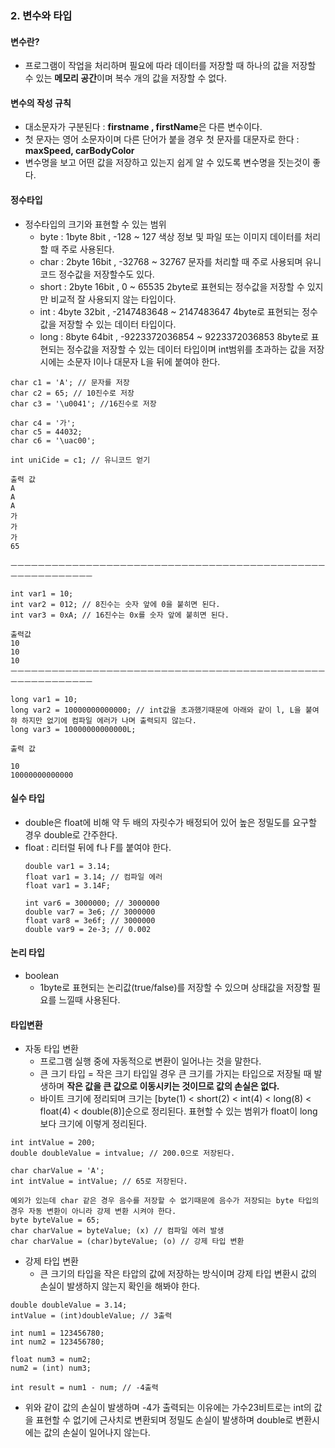 ### 2. 변수와 타입
#### 변수란?
- 프로그램이 작업을 처리하며 필요에 따라 데이터를 저장할 때 하나의 값을 저장할 수 있는 **메모리 공간**이며 복수 개의 값을 저장할 수 없다.
#### 변수의 작성 규칙
- 대소문자가 구분된다 : **firstname , firstName**은 다른 변수이다.
- 첫 문자는 영어 소문자이며 다른 단어가 붙을 경우 첫 문자를 대문자로 한다 : **maxSpeed, carBodyColor**
- 변수명을 보고 어떤 값을 저장하고 있는지 쉽게 알 수 있도록 변수명을 짓는것이 좋다.
#### 정수타입
- 정수타입의 크기와 표현할 수 있는 범위
  - byte : 1byte 8bit , -128 ~ 127 색상 정보 및 파일 또는 이미지 데이터를 처리할 때 주로 사용된다.
  - char : 2byte 16bit , -32768 ~ 32767 문자를 처리할 때 주로 사용되며 유니코드 정수값을 저장할수도 있다.
  - short : 2byte 16bit , 0 ~ 65535 2byte로 표현되는 정수값을 저장할 수 있지만 비교적 잘 사용되지 않는 타입이다.
  - int : 4byte 32bit , -2147483648 ~ 2147483647 4byte로 표현되는 정수값을 저장할 수 있는 데이터 타입이다.
  - long : 8byte 64bit ,  -9223372036854 ~ 9223372036853 8byte로 표현되는 정수값을 저장할 수 있는 데이터 타입이며 int범위를 초과하는 값을 저장시에는 소문자 l이나 대문자 L을 뒤에 붙여야 한다.
```
char c1 = 'A'; // 문자를 저장
char c2 = 65; // 10진수로 저장
char c3 = '\u0041'; //16진수로 저장

char c4 = '가';
char c5 = 44032;
char c6 = '\uac00';

int uniCide = c1; // 유니코드 얻기

출력 값 
A
A
A
가
가
가
65

ㅡㅡㅡㅡㅡㅡㅡㅡㅡㅡㅡㅡㅡㅡㅡㅡㅡㅡㅡㅡㅡㅡㅡㅡㅡㅡㅡㅡㅡㅡㅡㅡㅡㅡㅡㅡㅡㅡㅡㅡㅡㅡㅡㅡㅡㅡㅡㅡㅡㅡㅡㅡㅡㅡㅡㅡㅡㅡ

int var1 = 10;
int var2 = 012; // 8진수는 숫자 앞에 0을 붙히면 된다.
int var3 = 0xA; // 16진수는 0x를 숫자 앞에 붙히면 된다.

출력값
10
10
10
ㅡㅡㅡㅡㅡㅡㅡㅡㅡㅡㅡㅡㅡㅡㅡㅡㅡㅡㅡㅡㅡㅡㅡㅡㅡㅡㅡㅡㅡㅡㅡㅡㅡㅡㅡㅡㅡㅡㅡㅡㅡㅡㅡㅡㅡㅡㅡㅡㅡㅡㅡㅡㅡㅡㅡㅡㅡㅡ

long var1 = 10;
long var2 = 10000000000000; // int값을 초과했기때문에 아래와 같이 l, L을 붙여햐 하지만 없기에 컴파일 에러가 나며 출력되지 않는다.
long var3 = 10000000000000L; 

출력 값 

10
10000000000000
```
#### 실수 타입
- double은 float에 비해 약 두 배의 자릿수가 배정되어 있어 높은 정밀도를 요구할 경우 double로 간주한다.
- float : 리터럴 뒤에 f나 F를 붙여야 한다.
  ```
  double var1 = 3.14;
  float var1 = 3.14; // 컴파일 에러
  float var1 = 3.14F;
  
  int var6 = 3000000; // 3000000
  double var7 = 3e6; // 3000000
  float var8 = 3e6f; // 3000000
  double var9 = 2e-3; // 0.002
  ```
#### 논리 타입
- boolean
  - 1byte로 표현되는 논리값(true/false)를 저장할 수 있으며 상태값을 저장할 필요를 느낄때 사용된다.
#### 타입변환
- 자동 타입 변환
  - 프로그램 실행 중에 자동적으로 변환이 일어나는 것을 말한다.
  - 큰 크기 타입 = 작은 크기 타입일 경우 큰 크기를 가지는 타입으로 저장될 때 발생하며 **작은 값을 큰 값으로 이동시키는 것이므로 값의 손실은 없다.**
  - 바이트 크기에 정리되며 크기는 [byte(1) < short(2) < int(4) < long(8) < float(4) < double(8)]순으로 정리된다. 표현할 수 있는 범위가 float이 long보다 크기에 이렇게 정리된다. 
```
int intValue = 200;
double doubleValue = intvalue; // 200.0으로 저장된다.

char charValue = 'A';
int intValue = intValue; // 65로 저장된다.

예외가 있는데 char 같은 경우 음수를 저장할 수 없기때문에 음수가 저장되는 byte 타입의 경우 자동 변환이 아니라 강제 변환 시켜야 한다.
byte byteValue = 65;
char charValue = byteValue; (x) // 컴파일 에러 발생
char charValue = (char)byteValue; (o) // 강제 타입 변환
```
- 강제 타입 변환
  - 큰 크기의 타입을 작은 타압의 값에 저장하는 방식이며 강제 타입 변환시 값의 손실이 발생하지 않는지 확인을 해봐야 한다.
```
double doubleValue = 3.14;
intValue = (int)doubleValue; // 3출력

int num1 = 123456780;
int num2 = 123456780;

float num3 = num2;
num2 = (int) num3;

int result = num1 - num; // -4출력
```
  - 위와 같이 값의 손실이 발생하며 -4가 출력되는 이유에는 가수23비트로는 int의 값을 표현할 수 없기에 근사치로 변환되며 정밀도 손실이 발생하며 double로 변환시에는 값의 손실이 일어나지 않는다.
